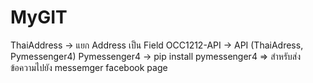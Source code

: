 # MyGIT
ThaiAddress -> แยก Address เป็น Field
OCC1212-API -> API (ThaiAdress, Pymessenger4)
Pymessenger4 -> pip install pymessenger4   => สำหรับส่งข้อความไปยัง messemger facebook page
